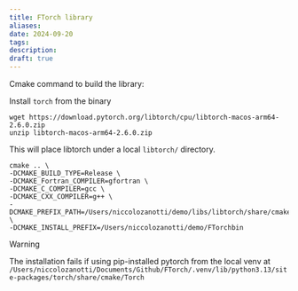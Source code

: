 ```yaml
---
title: FTorch library
aliases: 
date: 2024-09-20
tags: 
description:
draft: true
---
```


Cmake command to build the library: 

Install `torch` from the binary
```shell
wget https://download.pytorch.org/libtorch/cpu/libtorch-macos-arm64-2.6.0.zip
unzip libtorch-macos-arm64-2.6.0.zip
```
This will place libtorch under a local `libtorch/` directory.

```shell
cmake .. \
-DCMAKE_BUILD_TYPE=Release \
-DCMAKE_Fortran_COMPILER=gfortran \
-DCMAKE_C_COMPILER=gcc \
-DCMAKE_CXX_COMPILER=g++ \
-DCMAKE_PREFIX_PATH=/Users/niccolozanotti/demo/libs/libtorch/share/cmake/Torch \
-DCMAKE_INSTALL_PREFIX=/Users/niccolozanotti/demo/FTorchbin
```

>[!warning]
> The installation fails if using pip-installed pytorch from the local venv at `/Users/niccolozanotti/Documents/Github/FTorch/.venv/lib/python3.13/site-packages/torch/share/cmake/Torch`